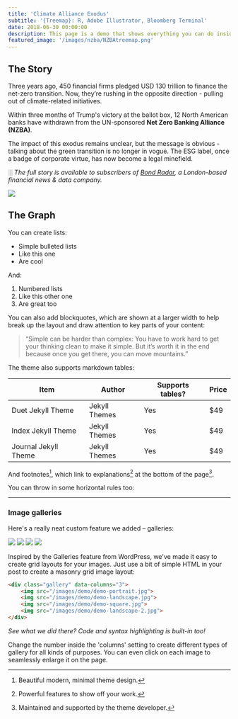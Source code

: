 ```yaml
---
title: 'Climate Alliance Exodus'
subtitle: '{Treemap}: R, Adobe Illustrator, Bloomberg Terminal'
date: 2018-06-30 00:00:00
description: This page is a demo that shows everything you can do inside portfolio and blog posts.
featured_image: '/images/nzba/NZBAtreemap.png'
---
```


## The Story

Three years ago, 450 financial firms pledged USD 130 trillion to finance the net-zero transition. Now, they’re rushing in the opposite direction - pulling out of climate-related initiatives. 

Within three months of Trump's victory at the ballot box, 12 North American banks have withdrawn from the UN-sponsored **Net Zero Banking Alliance (NZBA)**.

The impact of this exodus remains unclear, but the message is obvious - talking about the green transition is no longer in vogue. The ESG label, once a badge of corporate virtue, has now become a legal minefield. 

░ *The full story is available to subscribers of [Bond Radar](https://www.bondradar.com/), a London-based financial news & data company.*

![](/images/nzba/NZBAtreemap.png)

## The Graph



You can create lists:

* Simple bulleted lists
* Like this one
* Are cool

And:

1. Numbered lists
2. Like this other one
3. Are great too

You can also add blockquotes, which are shown at a larger width to help break up the layout and draw attention to key parts of your content:

> “Simple can be harder than complex: You have to work hard to get your thinking clean to make it simple. But it’s worth it in the end because once you get there, you can move mountains.”

The theme also supports markdown tables:

| Item                 | Author        | Supports tables? | Price |
|----------------------|---------------|------------------|-------|
| Duet Jekyll Theme    | Jekyll Themes | Yes              | $49   |
| Index Jekyll Theme   | Jekyll Themes | Yes              | $49   |
| Journal Jekyll Theme | Jekyll Themes | Yes              | $49   |

And footnotes[^1], which link to explanations[^2] at the bottom of the page[^3].

[^1]: Beautiful modern, minimal theme design.
[^2]: Powerful features to show off your work.
[^3]: Maintained and supported by the theme developer.

You can throw in some horizontal rules too:

---

### Image galleries

Here's a really neat custom feature we added – galleries:

<div class="gallery" data-columns="3">
	<img src="/images/demo/demo-portrait.jpg">
	<img src="/images/demo/demo-landscape.jpg">
	<img src="/images/demo/demo-square.jpg">
	<img src="/images/demo/demo-landscape-2.jpg">
</div>

Inspired by the Galleries feature from WordPress, we've made it easy to create grid layouts for your images. Just use a bit of simple HTML in your post to create a masonry grid image layout:

```html
<div class="gallery" data-columns="3">
    <img src="/images/demo/demo-portrait.jpg">
    <img src="/images/demo/demo-landscape.jpg">
    <img src="/images/demo/demo-square.jpg">
    <img src="/images/demo/demo-landscape-2.jpg">
</div>
```

*See what we did there? Code and syntax highlighting is built-in too!*

Change the number inside the 'columns' setting to create different types of gallery for all kinds of purposes. You can even click on each image to seamlessly enlarge it on the page.
